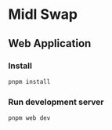 # Midl Swap

## Web Application

### Install

```bash
pnpm install
```

### Run development server

```bash
pnpm web dev
```
